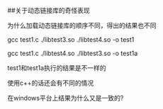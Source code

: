 ##关于动态链接库的奇怪表现

为什么加载动态链接库的顺序不同，得出的结果也不同

gcc test1.c ./libtest3.so ./libtest4.so -o test1

gcc test1.c ./libtest4.so ./libtest3.so -o test1a 

test1和test1a执行的结果是不一样的

使用c++的话还会有不同的情况

在windows平台上结果为什么又是一致的?
